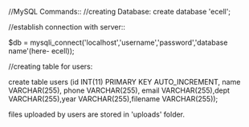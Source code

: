 //MySQL Commands:: //creating Database: create database 'ecell';

//establish connection with server::

$db = mysqli_connect('localhost','username','password','database name'(here- ecell));

//creating table for users:

create table users (id INT(11) PRIMARY KEY AUTO_INCREMENT, name VARCHAR(255), phone VARCHAR(255), email VARCHAR(255),dept VARCHAR(255),year VARCHAR(255),filename VARCHAR(255));

files uploaded by users are stored in 'uploads' folder.
